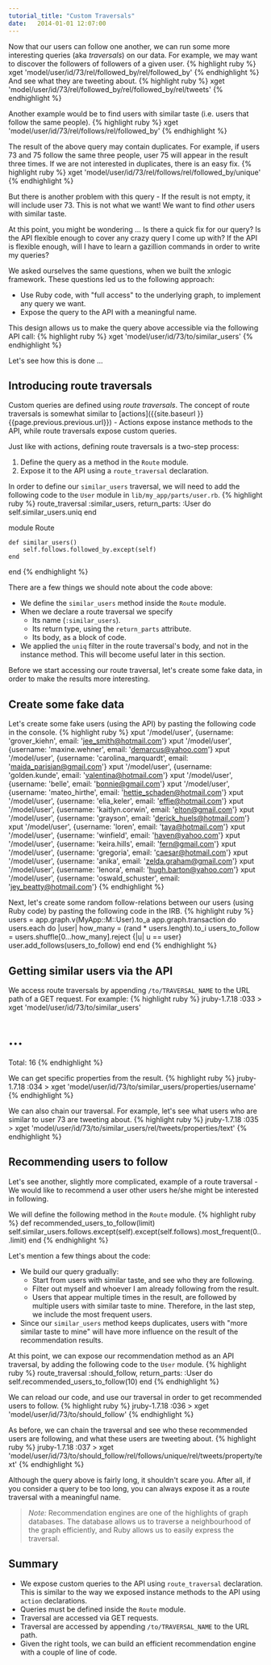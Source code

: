 ```yaml
---
tutorial_title: "Custom Traversals"
date:   2014-01-01 12:07:00
---
```


Now that our users can follow one another, we can run some more interesting queries (aka _traversals_) on our data. For example, we may want to discover the followers of followers of a given user.
{% highlight ruby %}
xget 'model/user/id/73/rel/followed_by/rel/followed_by'
{% endhighlight %}
And see what they are tweeting about.
{% highlight ruby %}
xget 'model/user/id/73/rel/followed_by/rel/followed_by/rel/tweets'
{% endhighlight %}

Another example would be to find users with similar taste (i.e. users that follow the same people).
{% highlight ruby %}
xget 'model/user/id/73/rel/follows/rel/followed_by'
{% endhighlight %}

The result of the above query may contain duplicates. For example, if users 73 and 75 follow the same three people, user 75 will appear in the result three times. If we are not interested in duplicates, there is an easy fix.
{% highlight ruby %}
xget 'model/user/id/73/rel/follows/rel/followed_by/unique'
{% endhighlight %}

But there is another problem with this query - If the result is not empty, it will include user 73. This is not what we want! We want to find _other_ users with similar taste.

At this point, you might be wondering ... Is there a quick fix for our query? Is the API flexible enough to cover any crazy query I come up with? If the API is flexible enough, will I have to learn a gazillion commands in order to write my queries?

We asked ourselves the same questions, when we built the xnlogic framework. These questions led us to the following approach:

 * Use Ruby code, with "full access" to the underlying graph, to implement any query we want.
 * Expose the query to the API with a meaningful name.

This design allows us to make the query above accessible via the following API call:
{% highlight ruby %}
xget 'model/user/id/73/to/similar_users'
{% endhighlight %}

Let's see how this is done ...

## Introducing route traversals

Custom queries are defined using _route traversals_. The concept of route traversals is somewhat similar to [actions]({{site.baseurl }}{{page.previous.previous.url}}) - Actions expose instance methods to the API, while route traversals expose custom queries.

Just like with actions, defining route traversals is a two-step process:

 1. Define the query as a method in the `Route` module.
 2. Expose it to the API using a `route_traversal` declaration.

In order to define our `similar_users` traversal, we will need to add the following code to the `User` module in `lib/my_app/parts/user.rb`.
{% highlight ruby %}
route_traversal :similar_users, return_parts: :User do
    self.similar_users.uniq
end

module Route

    def similar_users()
        self.follows.followed_by.except(self)
    end

end
{% endhighlight %}

There are a few things we should note about the code above:

 * We define the `similar_users` method inside the `Route` module.
 * When we declare a route traversal we specify
   * Its name (`:similar_users`).
   * Its return type, using the `return_parts` attribute.
   * Its body, as a block of code.
 * We applied the `uniq` filter in the route traversal's body, and not in the instance method. This will become useful later in this section.

Before we start accessing our route traversal, let's create some fake data, in order to make the results more interesting.

## Create some fake data

Let's create some fake users (using the API) by pasting the following code in the console.
{% highlight ruby %}
xput '/model/user', {username: 'grover_kiehn', email: 'jee_smith@hotmail.com'}
xput '/model/user', {username: 'maxine.wehner', email: 'demarcus@yahoo.com'}
xput '/model/user', {username: 'carolina_marquardt', email: 'maida_parisian@gmail.com'}
xput '/model/user', {username: 'golden.kunde', email: 'valentina@hotmail.com'}
xput '/model/user', {username: 'belle', email: 'bonnie@gmail.com'}
xput '/model/user', {username: 'mateo_hirthe', email: 'hettie_schaden@hotmail.com'}
xput '/model/user', {username: 'elia_keler', email: 'effie@hotmail.com'}
xput '/model/user', {username: 'kaitlyn.corwin', email: 'elton@gmail.com'}
xput '/model/user', {username: 'grayson', email: 'derick_huels@hotmail.com'}
xput '/model/user', {username: 'loren', email: 'taya@hotmail.com'}
xput '/model/user', {username: 'winfield', email: 'haven@yahoo.com'}
xput '/model/user', {username: 'keira.hills', email: 'fern@gmail.com'}
xput '/model/user', {username: 'gregoria', email: 'caesar@hotmail.com'}
xput '/model/user', {username: 'anika', email: 'zelda.graham@gmail.com'}
xput '/model/user', {username: 'lenora', email: 'hugh.barton@yahoo.com'}
xput '/model/user', {username: 'oswald_schuster', email: 'jey_beatty@hotmail.com'}
{% endhighlight %}

Next, let's create some random follow-relations between our users (using Ruby code) by pasting the following code in the IRB.
{% highlight ruby %}
users = app.graph.v(MyApp::M::User).to_a
app.graph.transaction do
    users.each do |user|
        how_many = (rand * users.length).to_i
        users_to_follow = users.shuffle[0...how_many].reject {|u| u == user}
        user.add_follows(users_to_follow)
    end
end
{% endhighlight %}


## Getting similar users via the API

We access route traversals by appending `/to/TRAVERSAL_NAME` to the URL path of a GET request. For example:
{% highlight ruby %}
jruby-1.7.18 :033 > xget 'model/user/id/73/to/similar_users'
 # ...
Total: 16
{% endhighlight %}

We can get specific properties from the result.
{% highlight ruby %}
jruby-1.7.18 :034 > xget 'model/user/id/73/to/similar_users/properties/username'
{% endhighlight %}

We can also chain our traversal. For example, let's see what users who are similar to user 73 are tweeting about.
{% highlight ruby %}
jruby-1.7.18 :035 > xget 'model/user/id/73/to/similar_users/rel/tweets/properties/text'
{% endhighlight %}


## Recommending users to follow

Let's see another, slightly more complicated, example of a route traversal - We would like to recommend a user other users he/she might be interested in following.

We will define the following method in the `Route` module.
{% highlight ruby %}
def recommended_users_to_follow(limit)
    self.similar_users.follows.except(self).except(self.follows).most_frequent(0...limit)
end
{% endhighlight %}

Let's mention a few things about the code:

 * We build our query gradually:
   * Start from users with similar taste, and see who they are following.
   * Filter out myself and whoever I am already following from the result.
   * Users that appear multiple times in the result, are followed by multiple users with similar taste to mine. Therefore, in the last step, we include the most frequent users.
 * Since our `similar_users` method keeps duplicates, users with "more similar taste to mine" will have more influence on the result of the recommendation results.

At this point, we can expose our recommendation method as an API traversal, by adding the following code to the `User` module.
{% highlight ruby %}
route_traversal :should_follow, return_parts: :User do
    self.recommended_users_to_follow(10)
end
{% endhighlight %}

We can reload our code, and use our traversal in order to get recommended users to follow.
{% highlight ruby %}
jruby-1.7.18 :036 > xget 'model/user/id/73/to/should_follow'
{% endhighlight %}

As before, we can chain the traversal and see who these recommended users are following, and what these users are tweeting about.
{% highlight ruby %}
jruby-1.7.18 :037 > xget 'model/user/id/73/to/should_follow/rel/follows/unique/rel/tweets/property/text'
{% endhighlight %}

Although the query above is fairly long, it shouldn't scare you. After all, if you consider a query to be too long, you can always expose it as a route traversal with a meaningful name.

> _Note:_ Recommendation engines are one of the highlights of graph databases. The database allows us to traverse a neighbourhood of the graph efficiently, and Ruby allows us to easily express the traversal.

## Summary

 * We expose custom queries to the API using `route_traversal` declaration.    
   This is similar to the way we exposed instance methods to the API using `action` declarations.
 * Queries must be defined inside the `Route` module.
 * Traversal are accessed via GET requests.
 * Traversal are accessed by appending `/to/TRAVERSAL_NAME` to the URL path.
 * Given the right tools, we can build an efficient recommendation engine with a couple of line of code.